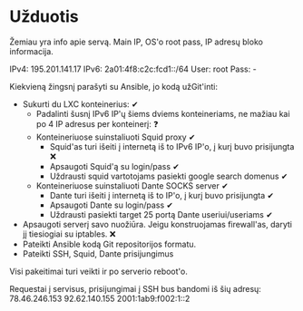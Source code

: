 # Užduotis

Žemiau yra info apie servą. Main IP, OS'o root pass, IP adresų bloko informacija.

IPv4: 195.201.141.17
IPv6: 2a01:4f8:c2c:fcd1::/64
User: root
Pass: -

Kiekvieną žingsnį parašyti su Ansible, jo kodą užGit'inti:

* Sukurti du LXC konteinerius: ✔
  * Padalinti šusnį IPv6 IP'ų šiems dviems konteineriams, ne mažiau kai po 4 IP adresus per konteinerį: ❓
  * Konteineriuose suinstaliuoti Squid proxy ✔
    * Squid'as turi išeiti į internetą iš to IPv6 IP'o, į kurį buvo prisijungta ❌
    * Apsaugoti Squid'ą su login/pass ✔
    * Uždrausti squid vartotojams pasiekti google search domenus ✔
  * Konteineriuose suinstaliuoti Dante SOCKS server ✔
    * Dante turi išeiti į internetą iš to IP'o, į kurį buvo prisijungta ✔
    * Apsaugoti Dante su login/pass ✔
    * Uždrausti pasiekti target 25 portą Dante useriui/useriams ✔
* Apsaugoti serverį savo nuožiūra. Jeigu konstruojamas firewall'as, daryti jį tiesiogiai su iptables. ❌
* Pateikti Ansible kodą Git repositorijos formatu.
* Pateikti SSH, Squid, Dante prisijungimus

Visi pakeitimai turi veikti ir po serverio reboot'o.

Requestai į servisus, prisijungimai į SSH bus bandomi iš šių adresų:
78.46.246.153
92.62.140.155
2001:1ab9:f002:1::2
